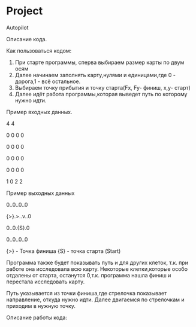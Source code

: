 # Project
Autopilot

Описание кода.

Как пользоваться кодом:
1) При старте программы, сперва выбираем размер карты по двум осям
2) Далее начинаем заполнять карту,нулями и единицами,где 0 - дорога,1 - всё остальное.
3) Выбираем точку прибытия и точку старта(Fx, Fy- финиш, x,y- старт)
4) Далее идёт работа программы,которая выведет путь по которому нужно идти.

Пример входных данных.

4 4

0 0 0 0

0 0 0 0

0 0 0 0

0 0 0 0

1 0  2 2

Пример выходных данных

 0..0..0..0
 
{>}.>..v..0

 0..0.{S}.0
 
 0..0..0..0

{>} - Точка финиша
{S} - точка старта (Start)

Программа также будет показывать путь и для других клеток, т.к. при работе она исследовала всю карту. 
Некоторые клетки,которые особо отдалены от старта, останутся 0,т.к. программа нашла финиш и 
перестала исследовать карту. 

Путь указывается из точки финиша,где стрелочка показывает направление, откуда 
нужно идти. Далее двигаемся по стрелочкам и приходим в нужную точку.

Описание работы кода:


